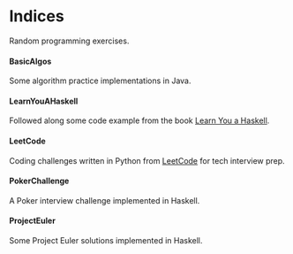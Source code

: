 # Indices

Random programming exercises.

#### BasicAlgos
Some algorithm practice implementations in Java.

#### LearnYouAHaskell
Followed along some code example from the book [Learn You a Haskell](http://learnyouahaskell.com/).

#### LeetCode
Coding challenges written in Python from [LeetCode](https://leetcode.com/) for tech interview prep.

#### PokerChallenge
A Poker interview challenge implemented in Haskell.

#### ProjectEuler
Some Project Euler solutions implemented in Haskell.
